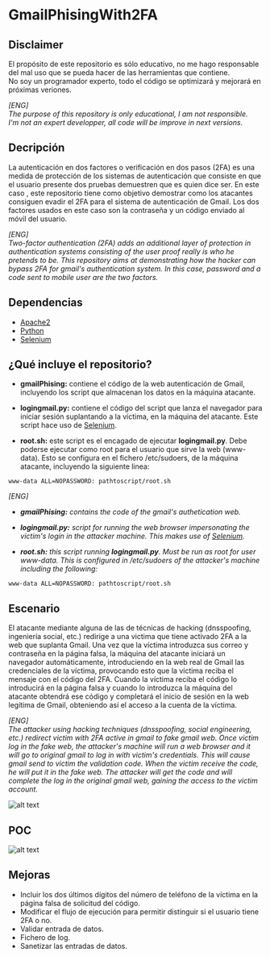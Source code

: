 # GmailPhisingWith2FA
## Disclaimer
El propósito de este repositorio es sólo educativo, no me hago responsable del mal uso que se pueda hacer de las herramientas que contiene.  
No soy un programador experto, todo el código se optimizará y mejorará en próximas veriones.  
  
    
_[ENG]  
The purpose of this repository is only educational, I am not responsible.  
I'm not an expert developper, all code will be improve in next versions._

## Decripción
La autenticación en dos factores o verificación en dos pasos (2FA) es una medida de protección de los sistemas de autenticación que consiste en que el usuario presente dos pruebas demuestren que es quien dice ser. 
En este caso , este repositorio tiene como objetivo demostrar como los atacantes consiguen evadir el 2FA para el sistema de autenticación de Gmail. Los dos factores usados en este caso son la contraseña y un código enviado al móvil del usuario.

_[ENG]  
Two-factor authentication (2FA) adds an additional layer of protection in authentication systems consisting of the user proof really is who he pretends to be.
This repository aims at demonstrating how the hacker can bypass 2FA for gmail's authentication system. In this case, password and a code sent to mobile user are the two factors._

## Dependencias
- [Apache2](https://www.apache.org/)
- [Python](https://www.python.org/)
- [Selenium](https://www.seleniumhq.org/)

## ¿Qué incluye el repositorio?
- **gmailPhising:** contiene el código de la web autenticación de Gmail, incluyendo los script que almacenan los datos en la máquina atacante.

- **logingmail.py:** contiene el código del script que lanza el navegador para iniciar sesión suplantando a la víctima, en la máquina del atacante. Este script hace uso de [Selenium](https://www.seleniumhq.org/).

- **root.sh:** este script es el encagado de ejecutar **logingmail.py**. Debe poderse ejecutar como root para el usuario que sirve la web (www-data). Esto se configura en el fichero /etc/sudoers, de la máquina atacante, incluyendo la siguiente linea:

```
www-data ALL=NOPASSWORD: pathtoscript/root.sh
```

_[ENG]_    
- _**gmailPhising:** contains the code of the gmail's authetication web._

- _**logingmail.py:** script for running the web browser impersonating the victim's login in the attacker machine. This makes use of [Selenium](https://www.seleniumhq.org/)._

- _**root.sh:** this script running **logingmail.py**. Must be run as root for user www-data. This is configured in /etc/sudoers of the attacker's machine including the following:_

```
www-data ALL=NOPASSWORD: pathtoscript/root.sh
```

## Escenario
El atacante mediante alguna de las de técnicas de hacking (dnsspoofing, ingeniería social, etc.) redirige a una victima que tiene activado 2FA a la web que suplanta Gmail. Una vez que la víctima introduzca sus correo y contraseña en la página falsa, la máquina del atacante iniciará un navegador automáticamente, introduciendo en la web real de Gmail las credenciales de la víctima, provocando esto que la víctima reciba el mensaje con el código del 2FA. Cuando la víctima reciba el código lo introducirá en la página falsa y cuando lo introduzca la máquina del atacante obtendrá ese código y completará el inicio de sesión en la web legítima de Gmail, obteniendo así el acceso a la cuenta de la víctima.

_[ENG]  
The attacker using hacking techniques (dnsspoofing, social engineering, etc.) redirect victim with 2FA active in gmail to fake gmail web. Once victim log in the fake web, the attacker's machine will run a web browser and it will go to original gmail to log in with victim's credentials. This will cause gmail send to victim the validation code. When the victim receive the code, he will put it in the fake web. The attacker will get the code and will complete the log in the original gmail web, gaining the access to the victim account._

![alt text](https://tinypng.com/web/output/czwkpxr6ftpz22ktjbk6xju7tch26tht/Diagrama.PNG)

## POC
![alt text](https://i.imgur.com/H2Hi1JN.gifv)


## Mejoras
- Incluir los dos últimos dígitos del número de teléfono de la víctima en la página falsa de solicitud del código.
- Modificar el flujo de ejecución para permitir distinguir si el usuario tiene 2FA o no.
- Validar entrada de datos.
- Fichero de log.
- Sanetizar las entradas de datos.

